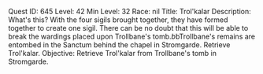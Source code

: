 Quest ID: 645
Level: 42
Min Level: 32
Race: nil
Title: Trol'kalar
Description: What's this? With the four sigils brought together, they have formed together to create one sigil. There can be no doubt that this will be able to break the wardings placed upon Trollbane's tomb.$b$bTrollbane's remains are entombed in the Sanctum behind the chapel in Stromgarde. Retrieve Trol'kalar.
Objective: Retrieve Trol'kalar from Trollbane's tomb in Stromgarde.
